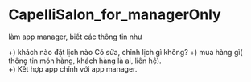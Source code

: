 # CapelliSalon_for_managerOnly
làm app manager, biết các thông tin như

+) khách nào đặt lịch nào Có sửa, chỉnh lịch gì không?
+) mua hàng gì( thông tin món hàng, khách hàng là ai, liên hệ).  
+) Kết hợp app chính với app manager.
